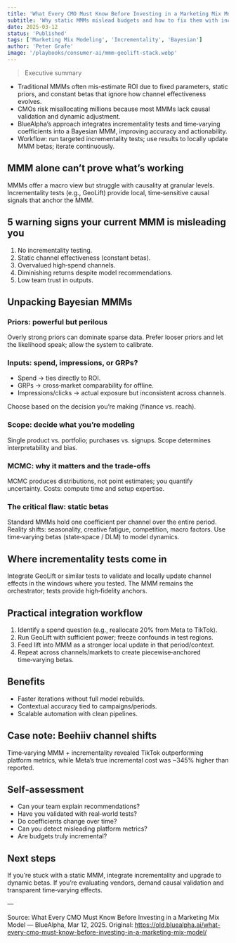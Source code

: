```yaml
---
title: 'What Every CMO Must Know Before Investing in a Marketing Mix Model'
subtitle: 'Why static MMMs mislead budgets and how to fix them with incrementality and time‑varying betas'
date: 2025-03-12
status: 'Published'
tags: ['Marketing Mix Modeling', 'Incrementality', 'Bayesian']
author: 'Peter Grafe'
image: '/playbooks/consumer-ai/mmm-geolift-stack.webp'
---
```


> Executive summary

- Traditional MMMs often mis-estimate ROI due to fixed parameters, static priors, and constant betas that ignore how channel effectiveness evolves.
- CMOs risk misallocating millions because most MMMs lack causal validation and dynamic adjustment.
- BlueAlpha’s approach integrates incrementality tests and time‑varying coefficients into a Bayesian MMM, improving accuracy and actionability.
- Workflow: run targeted incrementality tests; use results to locally update MMM betas; iterate continuously.

## MMM alone can’t prove what’s working

MMMs offer a macro view but struggle with causality at granular levels. Incrementality tests (e.g., GeoLift) provide local, time‑sensitive causal signals that anchor the MMM.

## 5 warning signs your current MMM is misleading you

1. No incrementality testing.
2. Static channel effectiveness (constant betas).
3. Overvalued high‑spend channels.
4. Diminishing returns despite model recommendations.
5. Low team trust in outputs.

## Unpacking Bayesian MMMs

### Priors: powerful but perilous

Overly strong priors can dominate sparse data. Prefer looser priors and let the likelihood speak; allow the system to calibrate.

### Inputs: spend, impressions, or GRPs?

- Spend → ties directly to ROI.
- GRPs → cross‑market comparability for offline.
- Impressions/clicks → actual exposure but inconsistent across channels.

Choose based on the decision you’re making (finance vs. reach).

### Scope: decide what you’re modeling

Single product vs. portfolio; purchases vs. signups. Scope determines interpretability and bias.

### MCMC: why it matters and the trade‑offs

MCMC produces distributions, not point estimates; you quantify uncertainty. Costs: compute time and setup expertise.

### The critical flaw: static betas

Standard MMMs hold one coefficient per channel over the entire period. Reality shifts: seasonality, creative fatigue, competition, macro factors. Use time‑varying betas (state‑space / DLM) to model dynamics.

## Where incrementality tests come in

Integrate GeoLift or similar tests to validate and locally update channel effects in the windows where you tested. The MMM remains the orchestrator; tests provide high‑fidelity anchors.

## Practical integration workflow

1. Identify a spend question (e.g., reallocate 20% from Meta to TikTok).
2. Run GeoLift with sufficient power; freeze confounds in test regions.
3. Feed lift into MMM as a stronger local update in that period/context.
4. Repeat across channels/markets to create piecewise‑anchored time‑varying betas.

## Benefits

- Faster iterations without full model rebuilds.
- Contextual accuracy tied to campaigns/periods.
- Scalable automation with clean pipelines.

## Case note: Beehiiv channel shifts

Time‑varying MMM + incrementality revealed TikTok outperforming platform metrics, while Meta’s true incremental cost was ~345% higher than reported.

## Self‑assessment

- Can your team explain recommendations?
- Have you validated with real‑world tests?
- Do coefficients change over time?
- Can you detect misleading platform metrics?
- Are budgets truly incremental?

## Next steps

If you’re stuck with a static MMM, integrate incrementality and upgrade to dynamic betas. If you’re evaluating vendors, demand causal validation and transparent time‑varying effects.

—

Source: What Every CMO Must Know Before Investing in a Marketing Mix Model — BlueAlpha, Mar 12, 2025. Original: https://old.bluealpha.ai/what-every-cmo-must-know-before-investing-in-a-marketing-mix-model/
